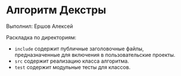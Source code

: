 # Алгоритм Декстры

Выполнил: Ершов Алексей

Раскладка по директориям:

  - `include` содержит публичные заголовочные файлы, предназначенные для
    включения в пользовательские проекты.
  - `src` содержит реализацию класса алгоритма.
  - `test` содержит модульные тесты для классов.

<!-- - `docs` содержит документацию на класс. -->
